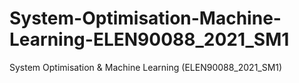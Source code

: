 # System-Optimisation-Machine-Learning-ELEN90088_2021_SM1
System Optimisation &amp; Machine Learning (ELEN90088_2021_SM1)
